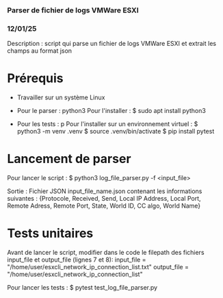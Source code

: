 ### Parser de fichier de logs VMWare ESXI ###
###          12/01/25                     ###

Description : script qui parse un fichier de logs VMWare ESXI et extrait les champs au format json

# Prérequis

- Travailler sur un système Linux

- Pour le parser : python3
Pour l'installer : 
$ sudo apt install python3 

- Pour les tests : p
Pour l'installer sur un environnement virtuel :
$ python3 -m venv .venv
$ source .venv/bin/activate
$ pip install pytest

# Lancement de parser

Pour lancer le script :
$ python3 log_file_parser.py -f <input_file>

Sortie : Fichier JSON input_file_name.json contenant les informations suivantes : 
{Protocole, Received, Send, Local IP Address, Local Port, Remote Adress, Remote Port, State, World ID, CC algo, World Name}


# Tests unitaires

Avant de lancer le script, modifier dans le code le filepath des fichiers input_file et output_file (lignes 7 et 8):
input_file = "/home/user/esxcli_network_ip_connection_list.txt"
output_file = "/home/user/esxcli_network_ip_connection_list"

Pour lancer les tests :
$ pytest test_log_file_parser.py


